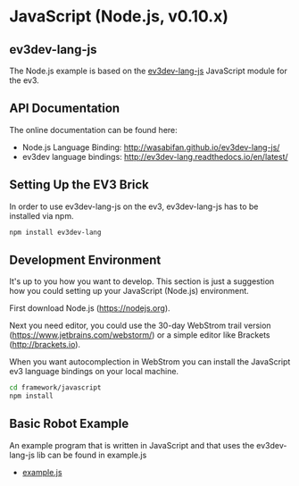 # JavaScript (Node.js, v0.10.x)
## ev3dev-lang-js
The Node.js example is based on the [ev3dev-lang-js](https://github.com/WasabiFan/ev3dev-lang-js) JavaScript module for the ev3. 

## API Documentation
The online documentation can be found here: 

- Node.js Language Binding: http://wasabifan.github.io/ev3dev-lang-js/
- ev3dev language bindings: http://ev3dev-lang.readthedocs.io/en/latest/

## Setting Up the EV3 Brick
In order to use ev3dev-lang-js on the ev3, ev3dev-lang-js has to be installed via npm. 

```bash
npm install ev3dev-lang
```


## Development Environment
It's up to you how you want to develop. This section is just a suggestion how you could setting up your JavaScript (Node.js) environment.

First download Node.js (https://nodejs.org).

Next you need editor, you could use the 30-day WebStrom trail version (https://www.jetbrains.com/webstorm/) or a simple editor like Brackets (http://brackets.io).

When you want autocomplection in WebStrom you can install the JavaScript ev3 language bindings on your local machine.

```bash
cd framework/javascript
npm install
```

## Basic Robot Example
An example program that is written in JavaScript and that uses the ev3dev-lang-js lib can be found in example.js 
- [example.js](example.js)